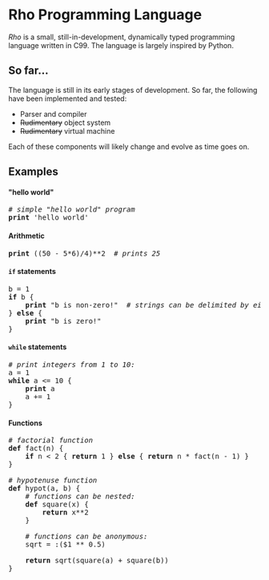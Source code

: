 Rho Programming Language
========================

*Rho* is a small, still-in-development, dynamically typed programming language written in C99. The language is largely inspired by Python.

So far...
---------

The language is still in its early stages of development. So far, the following have been implemented and tested:

- Parser and compiler
- ~~Rudimentary~~ object system
- ~~Rudimentary~~ virtual machine

Each of these components will likely change and evolve as time goes on.

Examples
--------

#### "hello world"

<pre>
<i># simple "hello world" program</i>
<b>print</b> 'hello world'
</pre>

#### Arithmetic

<pre>
<b>print</b> ((50 - 5*6)/4)**2  <i># prints 25</i>
</pre>

#### `if` statements

<pre>
b = 1
<b>if</b> b {
    <b>print</b> "b is non-zero!"  <i># strings can be delimited by either " or '</i>
} <b>else</b> {
    <b>print</b> "b is zero!"
}
</pre>

#### `while` statements

<pre>
<i># print integers from 1 to 10:</i>
a = 1
<b>while</b> a <= 10 {
    <b>print</b> a
    a += 1
}
</pre>

#### Functions

<pre>
<i># factorial function</i>
<b>def</b> fact(n) {
    <b>if</b> n < 2 { <b>return</b> 1 } <b>else</b> { <b>return</b> n * fact(n - 1) }
}

<i># hypotenuse function</i>
<b>def</b> hypot(a, b) {
    <i># functions can be nested:</i>
    <b>def</b> square(x) {
        <b>return</b> x**2
    }

    <i># functions can be anonymous:</i>
	sqrt = :($1 ** 0.5)

    <b>return</b> sqrt(square(a) + square(b))
}
</pre>
